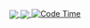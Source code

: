 <a href="https://github.com/DesertGamer">
  <img align="center" src="https://github-readme-stats.vercel.app/api?username=DesertGamer&show_icons=true&theme=tokyonight&locale=ru" />
</a>
<a href="https://github.com/DesertGamer">
  <img align="center" src="https://github-readme-stats.anuraghazra1.vercel.app/api/top-langs/?username=desertgamer&layout=compact&theme=tokyonight&locale=ru" />
</a>
<a href="https://wakatime.com/@a710a8e5-5f87-4a19-b5be-2bf13420aef4">
  <img alt="Code Time" src="https://img.shields.io/endpoint?style=flat&url=https://codetime-api.datreks.com/badge/2255?logoColor=white%26project=%26recentMS=0%26showProject=false"/>
</a> 

<!--
**DesertGamer/DesertGamer** is a ✨ _special_ ✨ repository because its `README.md` (this file) appears on your GitHub profile.

Here are some ideas to get you started:

- 🔭 I’m currently working on ...
- 🌱 I’m currently learning ...
- 👯 I’m looking to collaborate on ...
- 🤔 I’m looking for help with ...
- 💬 Ask me about ...
- 📫 How to reach me: ...
- 😄 Pronouns: ...
- ⚡ Fun fact: ...
-->
